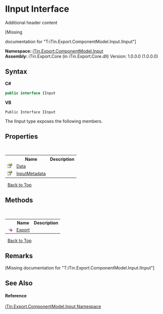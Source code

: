 # IInput Interface
Additional header content 

\[Missing <summary> documentation for "T:iTin.Export.ComponentModel.Input.IInput"\]

**Namespace:**&nbsp;<a href="ecb5b195-9cf6-cd2f-1a84-5e83a0fe636f">iTin.Export.ComponentModel.Input</a><br />**Assembly:**&nbsp;iTin.Export.Core (in iTin.Export.Core.dll) Version: 1.0.0.0 (1.0.0.0)

## Syntax

**C#**<br />
``` C#
public interface IInput
```

**VB**<br />
``` VB
Public Interface IInput
```

The IInput type exposes the following members.


## Properties
&nbsp;<table><tr><th></th><th>Name</th><th>Description</th></tr><tr><td>![Public property](media/pubproperty.gif "Public property")</td><td><a href="ed6d7cb5-6431-7ef2-002f-7b6df4261441">Data</a></td><td /></tr><tr><td>![Public property](media/pubproperty.gif "Public property")</td><td><a href="3762c3a1-2601-d260-c00b-1f74939e1554">InputMetadata</a></td><td /></tr></table>&nbsp;
<a href="#iinput-interface">Back to Top</a>

## Methods
&nbsp;<table><tr><th></th><th>Name</th><th>Description</th></tr><tr><td>![Public method](media/pubmethod.gif "Public method")</td><td><a href="2aa9eac0-180f-c3b1-a524-3e788a684c5e">Export</a></td><td /></tr></table>&nbsp;
<a href="#iinput-interface">Back to Top</a>

## Remarks
\[Missing <remarks> documentation for "T:iTin.Export.ComponentModel.Input.IInput"\]

## See Also


#### Reference
<a href="ecb5b195-9cf6-cd2f-1a84-5e83a0fe636f">iTin.Export.ComponentModel.Input Namespace</a><br />